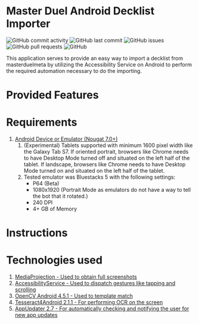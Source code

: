# Master Duel Android Decklist Importer

![GitHub commit activity](https://img.shields.io/github/commit-activity/m/steve1316/masterduel-android-decklist-importer?logo=GitHub) ![GitHub last commit](https://img.shields.io/github/last-commit/steve1316/masterduel-android-decklist-importer?logo=GitHub) ![GitHub issues](https://img.shields.io/github/issues/steve1316/masterduel-android-decklist-importer?logo=GitHub) ![GitHub pull requests](https://img.shields.io/github/issues-pr/steve1316/masterduel-android-decklist-importer?logo=GitHub) ![GitHub](https://img.shields.io/github/license/steve1316/masterduel-android-decklist-importer?logo=GitHub)

This application serves to provide an easy way to import a decklist from masterduelmeta by utilizing the Accessibility Service on Android to perform the required automation necessary to do the importing.

# Provided Features

# Requirements

1. [Android Device or Emulator (Nougat 7.0+)](https://developer.android.com/about/versions)
    1. (Experimental) Tablets supported with minimum 1600 pixel width like the Galaxy Tab S7. If oriented portrait, browsers like Chrome needs to have Desktop Mode turned off and situated on the left half of the tablet. If landscape, browsers like Chrome needs to have Desktop Mode turned on and situated on the left half of the tablet.
    2. Tested emulator was Bluestacks 5 with the following settings:
        - P64 (Beta)
        - 1080x1920 (Portrait Mode as emulators do not have a way to tell the bot that it rotated.)
        - 240 DPI
        - 4+ GB of Memory

# Instructions

# Technologies used

1. [MediaProjection - Used to obtain full screenshots](https://developer.android.com/reference/android/media/projection/MediaProjection)
2. [AccessibilityService - Used to dispatch gestures like tapping and scrolling](https://developer.android.com/reference/android/accessibilityservice/AccessibilityService)
3. [OpenCV Android 4.5.1 - Used to template match](https://opencv.org/releases/)
4. [Tesseract4Android 2.1.1 - For performing OCR on the screen](https://github.com/adaptech-cz/Tesseract4Android)
5. [AppUpdater 2.7 - For automatically checking and notifying the user for new app updates](https://github.com/javiersantos/AppUpdater)
